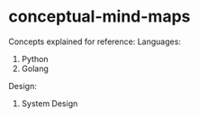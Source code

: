# conceptual-mind-maps
Concepts explained for reference:
Languages:
1. Python
2. Golang

Design:
1. System Design
